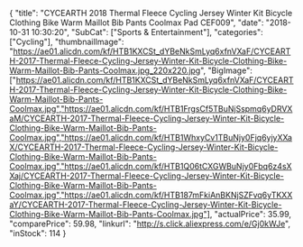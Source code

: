 {
	"title": "CYCEARTH 2018 Thermal Fleece Cycling Jersey Winter Kit Bicycle Clothing Bike Warm Maillot Bib Pants Coolmax Pad CEF009",
	"date": "2018-10-31 10:30:20",
	"SubCat": ["Sports & Entertainment"],
	"categories": ["Cycling"],
	"thumbnailImage": "https://ae01.alicdn.com/kf/HTB1KXCSt_dYBeNkSmLyq6xfnVXaF/CYCEARTH-2017-Thermal-Fleece-Cycling-Jersey-Winter-Kit-Bicycle-Clothing-Bike-Warm-Maillot-Bib-Pants-Coolmax.jpg_220x220.jpg",
	"BigImage": ["https://ae01.alicdn.com/kf/HTB1KXCSt_dYBeNkSmLyq6xfnVXaF/CYCEARTH-2017-Thermal-Fleece-Cycling-Jersey-Winter-Kit-Bicycle-Clothing-Bike-Warm-Maillot-Bib-Pants-Coolmax.jpg","https://ae01.alicdn.com/kf/HTB1FrgsCf5TBuNjSspmq6yDRVXaM/CYCEARTH-2017-Thermal-Fleece-Cycling-Jersey-Winter-Kit-Bicycle-Clothing-Bike-Warm-Maillot-Bib-Pants-Coolmax.jpg","https://ae01.alicdn.com/kf/HTB1WhxyCv1TBuNjy0Fjq6yjyXXaX/CYCEARTH-2017-Thermal-Fleece-Cycling-Jersey-Winter-Kit-Bicycle-Clothing-Bike-Warm-Maillot-Bib-Pants-Coolmax.jpg","https://ae01.alicdn.com/kf/HTB1Q06tCXGWBuNjy0Fbq6z4sXXaj/CYCEARTH-2017-Thermal-Fleece-Cycling-Jersey-Winter-Kit-Bicycle-Clothing-Bike-Warm-Maillot-Bib-Pants-Coolmax.jpg","https://ae01.alicdn.com/kf/HTB187mFkiAnBKNjSZFvq6yTKXXaY/CYCEARTH-2017-Thermal-Fleece-Cycling-Jersey-Winter-Kit-Bicycle-Clothing-Bike-Warm-Maillot-Bib-Pants-Coolmax.jpg"],
	"actualPrice": 35.99,
	"comparePrice": 59.98,
	"linkurl": "http://s.click.aliexpress.com/e/Gj0kWJe",
	"inStock": 114
}
